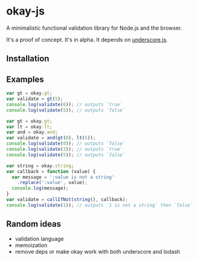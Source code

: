 # okay-js

A minimalistic functional validation library for Node.js and the browser.

It's a proof of concept. It's in alpha. It depends on [underscore.js](http://underscorejs.org/).

## Installation

## Examples

```javascript
var gt = okay.gt;
var validate = gt(5);
console.log(validate(6)); // outputs `true`
console.log(validate(5)); // outputs `false`
```

```javascript
var gt = okay.gt;
var lt = okay.lt;
var and = okay.and;
var validate = and(gt(0), lt(5));
console.log(validate(0)); // outputs `false`
console.log(validate(3)); // outputs `true`
console.log(validate(5)); // outputs `false`
```

```javascript
var string = okay.string;
var callback = function (value) {
  var message = ':value is not a string'
    .replace(':value', value);
  console.log(message);
}
var validate = callIfNot(string(), callback);
console.log(validate(1)); // outputs `1 is not a string` then `false`
```

## Random ideas

* validation language
* memoization
* remove deps or make okay work with both underscore and lodash

